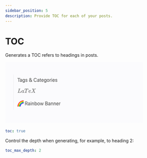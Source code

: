 ```yaml
---
sidebar_position: 5
description: Provide TOC for each of your posts.
---
```


# TOC

Generates a TOC refers to headings in posts.

![Preview of TOC](./img/toc.png)

```yaml
toc: true
```
Control the depth when generating, for example, to heading 2:

```yaml
toc_max_depth: 2
```
